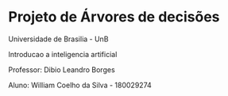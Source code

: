# Projeto de Árvores de decisões

<p>Universidade de Brasilia - UnB</p>
<p>Introducao a inteligencia artificial</p>
<p>Professor: Dibio Leandro Borges</p>
<p>Aluno: William Coelho da Silva - 180029274</p>